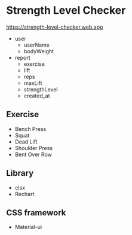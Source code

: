 # Strength Level Checker
https://strength-level-checker.web.app

- user
  - userName
  - bodyWeight
- report
  - exercise
  - lift
  - reps
  - maxLift
  - strengthLevel
  - created_at

## Exercise
- Bench Press
- Squat
- Dead Lift
- Shoulder Press
- Bent Over Row

## Library
- clsx
- Rechart

## CSS framework
- Material-ui
